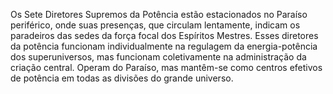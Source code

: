 ﻿Os Sete Diretores Supremos da Potência estão estacionados no Paraíso periférico, onde suas presenças, que circulam lentamente, indicam os paradeiros das sedes da força focal dos Espíritos Mestres. Esses diretores da potência funcionam individualmente na regulagem da energia-potência dos superuniversos, mas funcionam coletivamente na administração da criação central. Operam do Paraíso, mas mantêm-se como centros efetivos de potência em todas as divisões do grande universo.